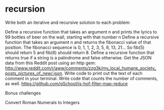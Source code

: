 # recursion

Write both an iterative and recursive solution to each problem:

Define a recursive function that takes an argument n and prints the lyrics to 99 bottles of beer on the wall, starting with that number n
Define a recursive function that takes an argument n and returns the fibonacci value of that position. The fibonacci sequence is 0, 1, 1, 2, 3, 5, 8, 13, 21... So fib(5) should return 5 and fib(6) should return 8.
Define a recursive function that returns true if a string is a palindrome and false otherwise.
Get the JSON data from this Reddit post using an http gem: http://www.reddit.com/r/aww/comments/zzg3k/my_local_humane_society_posts_pictures_of_new/.json. Write code to print out the text of each comment in your terminal. Write code that counts the number of comments, as well.
https://github.com/gSchool/js-hof-filter-map-reduce

Bonus challenges

Convert Roman Numerals to Integers

